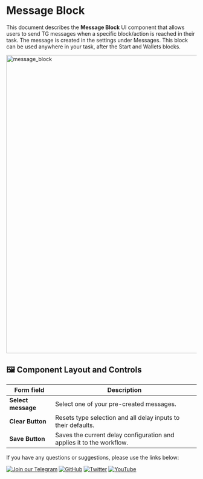 # Message Block

This document describes the **Message Block** UI component that allows users to send TG messages when a specific block/action is reached in their task. The message is created in the settings under Messages. This block can be used anywhere in your task, after the Start and Wallets blocks.

<img width="789" alt="message_block" src="https://github.com/user-attachments/assets/24b63f8e-a75f-4619-842b-ee8e6123e392" />

## 🖼 Component Layout and Controls

| Form field                   | Description                                                                                           |
|------------------------------|-------------------------------------------------------------------------------------------------------|
| **Select message**           | Select one of your pre-created messages.                                                              |
| **Clear Button**             | Resets type selection and all delay inputs to their defaults.                                         |
| **Save Button**              | Saves the current delay configuration and applies it to the workflow.                                 |

If you have any questions or suggestions, please use the links below:

[![Join our Telegram](https://img.shields.io/badge/Telegram-2CA5E0?style=for-the-badge&logo=telegram&logoColor=white)](https://t.me/hidden_coding)
[![GitHub](https://img.shields.io/badge/GitHub-181717?style=for-the-badge&logo=github&logoColor=white)](https://github.com/HiddenCodeDevs/)
[![Twitter](https://img.shields.io/badge/Twitter-1DA1F2?style=for-the-badge&logo=x&logoColor=white)](https://x.com/hidden_coding)
[![YouTube](https://img.shields.io/badge/YouTube-FF0000?style=for-the-badge&logo=youtube&logoColor=white)](https://www.youtube.com/@flaming_chameleon)
